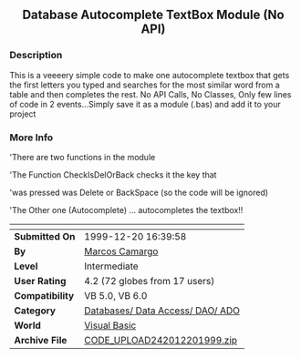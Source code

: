 ﻿<div align="center">

## Database Autocomplete TextBox  Module \(No API\)


</div>

### Description

This is a veeeery simple code to make one autocomplete textbox that gets the first letters you typed and searches for the most similar word from a table and then completes the rest. No API Calls, No Classes, Only few lines of code in 2 events...Simply save it as a module (.bas) and add it to your project
 
### More Info
 
'There are two functions in the module

'The Function CheckIsDelOrBack checks it the key that

'was pressed was Delete or BackSpace (so the code will be ignored)

'The Other one (Autocomplete) ... autocompletes the textbox!!


<span>             |<span>
---                |---
**Submitted On**   |1999-12-20 16:39:58
**By**             |[Marcos Camargo](https://github.com/Planet-Source-Code/PSCIndex/blob/master/ByAuthor/marcos-camargo.md)
**Level**          |Intermediate
**User Rating**    |4.2 (72 globes from 17 users)
**Compatibility**  |VB 5\.0, VB 6\.0
**Category**       |[Databases/ Data Access/ DAO/ ADO](https://github.com/Planet-Source-Code/PSCIndex/blob/master/ByCategory/databases-data-access-dao-ado__1-6.md)
**World**          |[Visual Basic](https://github.com/Planet-Source-Code/PSCIndex/blob/master/ByWorld/visual-basic.md)
**Archive File**   |[CODE\_UPLOAD242012201999\.zip](https://github.com/Planet-Source-Code/marcos-camargo-database-autocomplete-textbox-module-no-api__1-4405/archive/master.zip)








